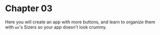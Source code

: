 # Chapter 03

Here you will create an app with more buttons, and learn to organize them with `wx`'s  Sizers so your app doesn't look crummy.